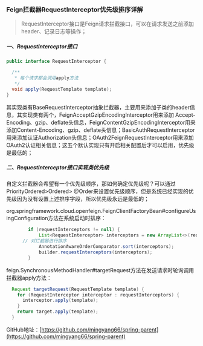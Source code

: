 ### Feign拦截器RequestInterceptor优先级排序详解

> RequestInterceptor接口是Feign请求拦截接口，可以在请求发送之前添加header、记录日志等操作；

##### 一、RequestInterceptor接口

```java
public interface RequestInterceptor {

  /**
   * 每个请求都会调用apply方法
   */
  void apply(RequestTemplate template);
}
```

其实现类有BaseRequestInterceptor抽象拦截器，主要用来添加子类的header信息，其实现类有两个，FeignAcceptGzipEncodingInterceptor用来添加
Accept-Encoding、gzip、deflate头信息，FeignContentGzipEncodingInterceptor用来添加Content-Encoding、gzip、deflate头信息；BasicAuthRequestInterceptor用来添加认证Authorization头信息；OAuth2FeignRequestInterceptor用来添加OAuth2认证相关信息；这五个默认实现只有开启相关配置后才可以启用，优先级是最低的；

##### 二、RequestInterceptor接口实现类优先级

自定义拦截器会希望有一个优先级顺序，那如何确定优先级呢？可以通过PriorityOrdered>Ordered>
@Order来设置优先级顺序，但是系统已经实现的优先级因为没有设置上述排序字段，所以优先级永远是最低的；

org.springframework.cloud.openfeign.FeignClientFactoryBean#configureUsingConfiguration方法在系统启动时排序：

```java
		if (requestInterceptors != null) {
			List<RequestInterceptor> interceptors = new ArrayList<>(requestInterceptors.values());
      // 对拦截器进行排序
			AnnotationAwareOrderComparator.sort(interceptors);
			builder.requestInterceptors(interceptors);
		}
```

feign.SynchronousMethodHandler#targetRequest方法在发送请求时轮询调用拦截器apply方法：

```java
  Request targetRequest(RequestTemplate template) {
    for (RequestInterceptor interceptor : requestInterceptors) {
      interceptor.apply(template);
    }
    return target.apply(template);
  }
```

GitHub地址：[https://github.com/mingyang66/spring-parent](https://github.com/mingyang66/spring-parent)